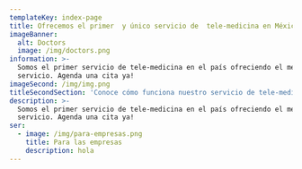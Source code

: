 ```yaml
---
templateKey: index-page
title: Ofrecemos el primer  y único servicio de  tele-medicina en México
imageBanner:
  alt: Doctors
  image: /img/doctors.png
information: >-
  Somos el primer servicio de tele-medicina en el país ofreciendo el mejor
  servicio. Agenda una cita ya!
imageSecond: /img/img.png
titleSecondSection: 'Conoce cómo funciona nuestro servicio de tele-medicina '
description: >-
  Somos el primer servicio de tele-medicina en el país ofreciendo el mejor
  servicio. Agenda una cita ya!
ser:
  - image: /img/para-empresas.png
    title: Para las empresas
    description: hola
---
```


